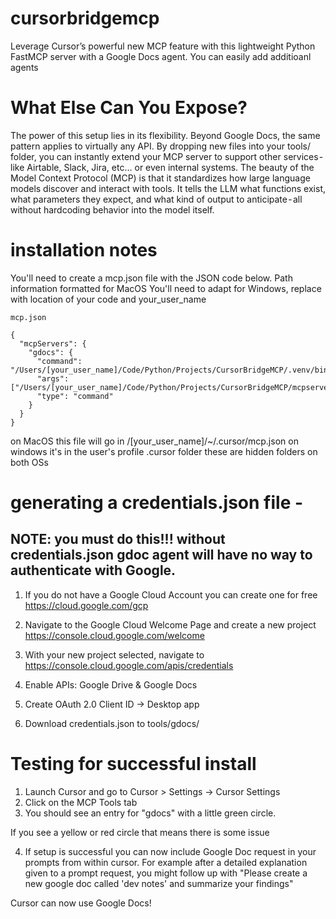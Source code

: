 # cursorbridgemcp
Leverage Cursor’s powerful new MCP feature with this lightweight Python FastMCP server with a Google Docs agent.
You can easily add additioanl agents 

# What Else Can You Expose?
The power of this setup lies in its flexibility. Beyond Google Docs, the same pattern applies to virtually any API. By dropping new files into your tools/ folder, you can instantly extend your MCP server to support other services - like Airtable, Slack, Jira, etc… or even internal systems. The beauty of the Model Context Protocol (MCP) is that it standardizes how large language models discover and interact with tools. It tells the LLM what functions exist, what parameters they expect, and what kind of output to anticipate - all without hardcoding behavior into the model itself.


# installation notes
You'll need to create a mcp.json file with the JSON code below. Path information formatted for MacOS 
You'll need to adapt for Windows, replace with location of your code and your_user_name

```
mcp.json

{
  "mcpServers": {
    "gdocs": {
      "command": "/Users/[your_user_name]/Code/Python/Projects/CursorBridgeMCP/.venv/bin/python",
      "args": ["/Users/[your_user_name]/Code/Python/Projects/CursorBridgeMCP/mcpserver.py"],
      "type": "command"
    }
  }
}
```

on MacOS this file will go in /[your_user_name]/~/.cursor/mcp.json on windows it's in the user's profile \.cursor folder
these are hidden folders on both OSs

# generating a credentials.json file - 
## NOTE: you must do this!!! without credentials.json gdoc agent will have no way to authenticate with Google. 

1. If you do not have a Google Cloud Account you can create one for free
https://cloud.google.com/gcp

2. Navigate to the Google Cloud Welcome Page and create a new project
https://console.cloud.google.com/welcome

3. With your new project selected, navigate to
 https://console.cloud.google.com/apis/credentials

4. Enable APIs: Google Drive & Google Docs
5. Create OAuth 2.0 Client ID → Desktop app
6. Download credentials.json to tools/gdocs/


# Testing for successful install

1. Launch Cursor and go to Cursor > Settings -> Cursor Settings
2. Click on the MCP Tools tab 
3. You should see an entry for "gdocs" with a little green circle.

If you see a yellow or red circle that means there is some issue

4. If setup is successful you can now include Google Doc request in your prompts from within cursor.
For example after a detailed explanation given to a prompt request, you might follow up with 
"Please create a new google doc called 'dev notes' and summarize your findings" 

Cursor can now use Google Docs!






 

